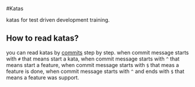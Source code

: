#Katas

katas for test driven development training.

## How to read katas?

you can read katas by [commits](../../commits) step by step.
when commit message starts with `#` that means start a kata,
when commit message starts with `^` that means start a feature,
when commit message starts with `$` that meas a feature is done,
when commit message starts with `^` and ends with `$` that means a feature was support.